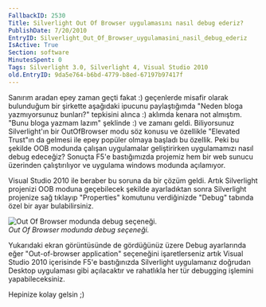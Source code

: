 ```yaml
---
FallbackID: 2530
Title: Silverlight Out Of Browser uygulamasını nasıl debug ederiz?
PublishDate: 7/20/2010
EntryID: Silverlight_Out_Of_Browser_uygulamasini_nasil_debug_ederiz
IsActive: True
Section: software
MinutesSpent: 0
Tags: Silverlight 3.0, Silverlight 4, Visual Studio 2010
old.EntryID: 9da5e764-b6bd-4779-b8ed-67197b97417f
---
```

Sanırım aradan epey zaman geçti fakat :) geçenlerde misafir olarak
bulunduğum bir şirkette aşağıdaki ipucunu paylaştığımda "Neden bloga
yazmıyorsunuz bunları?" tepkisini alınca :) aklımda kenara not almıştım.
"Bunu bloga yazmam lazım" şeklinde :) ve zamanı geldi. Biliyorsunuz
Silverlight'ın bir OutOfBrowser modu söz konusu ve özellikle "Elevated
Trust"ın da gelmesi ile epey popüler olmaya başladı bu özellik. Peki bu
şekilde OOB modunda çalışan uygulamalar geliştirirken uygulamamızı nasıl
debug edeceğiz? Sonuçta F5'e bastığımızda projemiz hem bir web sunucu
üzerinden çalıştırılıyor ve uygulama windows modunda açılamıyor.

Visual Studio 2010 ile beraber bu soruna da bir çözüm geldi. Artık
Silverlight projenizi OOB moduna geçebilecek şekilde ayarladıktan sonra
Silverlight projenize sağ tıklayıp "Properties" komutunu verdiğinizde
"Debug" tabında özel bir ayar bulabilirsiniz.

![Out Of Browser modunda debug
seçeneği.](http://cdn.daron.yondem.com/assets/2530/20072010_1.jpg)\
*Out Of Browser modunda debug seçeneği.*

Yukarıdaki ekran görüntüsünde de gördüğünüz üzere Debug ayarlarında eğer
"Out-of-browser application" seçeneğini işaretlerseniz artık Visual
Studio 2010 içerisinde F5'e bastığınızda Silverlight uygulamanız
doğrudan Desktop uygulaması gibi açılacaktır ve rahatlıkla her tür
debugging işlemini yapabileceksiniz.

Hepinize kolay gelsin ;)


